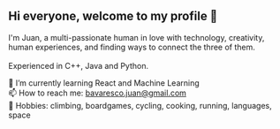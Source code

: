 ## Hi everyone, welcome to my profile 👋

<!--
**Bavarescoj/Bavarescoj** is a ✨ _special_ ✨ repository because its `README.md` (this file) appears on your GitHub profile.

Here are some ideas to get you started:

- 🔭 I’m currently working on ...
- 🌱 I’m currently learning ...
- 👯 I’m looking to collaborate on ...
- 🤔 I’m looking for help with ...
- 💬 Ask me about ...
- 
- 😄 Pronouns: ...
- ⚡ Fun fact: ...
-->

I'm Juan, a multi-passionate human in love with technology, creativity, human experiences, and finding ways to connect the three of them. <br><br>
Experienced in C++, Java and Python.

🌱 I’m currently learning React and Machine Learning <br>
📫 How to reach me: bavaresco.juan@gmail.com <br>
🔭 Hobbies: climbing, boardgames, cycling, cooking, running, languages, space <br>

